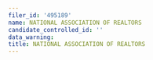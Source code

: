 ```yaml
---
filer_id: '495189'
name: NATIONAL ASSOCIATION OF REALTORS
candidate_controlled_id: ''
data_warning: 
title: NATIONAL ASSOCIATION OF REALTORS
---
```

